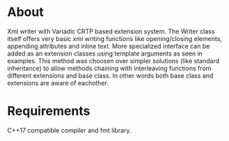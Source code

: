 # About
Xml writer with Variadic CRTP based extension system. The Writer class itself offers very basic xml writing functions like opening/closing elements, appending attributes and inline text. More specialized interface can be added as an extension classes using template arguments as seen in examples. This method was choosen over simpler solutions (like standard inheritance) to allow methods chaining with interleaving functions from different extensions and base class. In other words both base class and extensions are aware of eachother.

# Requirements
C++17 compatible compiler and fmt library.
